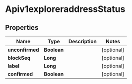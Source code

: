 
# Apiv1exploreraddressStatus

## Properties
Name | Type | Description | Notes
------------ | ------------- | ------------- | -------------
**unconfirmed** | **Boolean** |  |  [optional]
**blockSeq** | **Long** |  |  [optional]
**label** | **Long** |  |  [optional]
**confirmed** | **Boolean** |  |  [optional]



